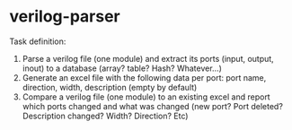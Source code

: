# verilog-parser
Task definition:
1.	Parse a verilog file (one module) and extract its ports (input, output, inout) to a database (array? table? Hash? Whatever…)
2.	Generate an excel file with the following data per port: port name, direction, width, description (empty by default)
3.	Compare a verilog file (one module) to an existing excel and report which ports changed and what was changed (new port? Port deleted?   Description changed? Width? Direction? Etc)
  
